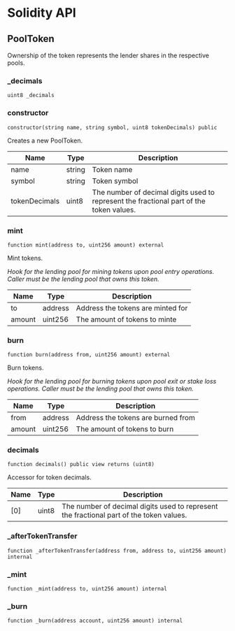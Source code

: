 # Solidity API

## PoolToken

Ownership of the token represents the lender shares in the respective pools.

### _decimals

```solidity
uint8 _decimals
```

### constructor

```solidity
constructor(string name, string symbol, uint8 tokenDecimals) public
```

Creates a new PoolToken.

| Name | Type | Description |
| ---- | ---- | ----------- |
| name | string | Token name |
| symbol | string | Token symbol |
| tokenDecimals | uint8 | The number of decimal digits used to represent the fractional part of the token values. |

### mint

```solidity
function mint(address to, uint256 amount) external
```

Mint tokens.

_Hook for the lending pool for mining tokens upon pool entry operations.
     Caller must be the lending pool that owns this token._

| Name | Type | Description |
| ---- | ---- | ----------- |
| to | address | Address the tokens are minted for |
| amount | uint256 | The amount of tokens to minte |

### burn

```solidity
function burn(address from, uint256 amount) external
```

Burn tokens.

_Hook for the lending pool for burning tokens upon pool exit or stake loss operations.
     Caller must be the lending pool that owns this token._

| Name | Type | Description |
| ---- | ---- | ----------- |
| from | address | Address the tokens are burned from |
| amount | uint256 | The amount of tokens to burn |

### decimals

```solidity
function decimals() public view returns (uint8)
```

Accessor for token decimals.

| Name | Type | Description |
| ---- | ---- | ----------- |
| [0] | uint8 | The number of decimal digits used to represent the fractional part of the token values. |

### _afterTokenTransfer

```solidity
function _afterTokenTransfer(address from, address to, uint256 amount) internal
```

### _mint

```solidity
function _mint(address to, uint256 amount) internal
```

### _burn

```solidity
function _burn(address account, uint256 amount) internal
```

